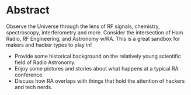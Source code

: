 # Abstract

Observe the Universe through the lens of RF signals, chemistry, spectroscopy, interferometry and more.
Consider the intersection of Ham Radio, RF Engineering, and Astronomy w/RA.
This is a great sandbox for makers and hacker types to play in!


- Provide some historical background on the relatively young scientific field of Radio Astronomy.
- Enjoy some pictures and stories about what happens at a typical RA conference.
- Discuss how RA overlaps with things that hold the attention of hackers and tech nerds.
